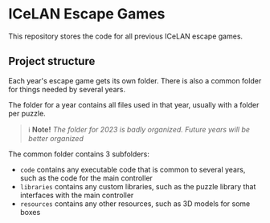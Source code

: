 # ICeLAN Escape Games
This repository stores the code for all previous ICeLAN escape games.

## Project structure
Each year's escape game gets its own folder. There is also a common folder for things needed by several years.

The folder for a year contains all files used in that year, usually with a folder per puzzle.

> :information_source: **Note!** *The folder for 2023 is badly organized. Future years will be better organized*

The common folder contains 3 subfolders:
- `code` contains any executable code that is common to several years, such as the code for the main controller
- `libraries` contains any custom libraries, such as the puzzle library that interfaces with the main controller
- `resources` contains any other resources, such as 3D models for some boxes

